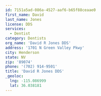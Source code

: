 ```yaml
---
id: 7151a5ad-086a-4527-aaf6-b65f88ceaae0
first_name: David
last_name: Jones
license: DDS
services:
  - Dentist
category: Dentists
org_name: 'David R Jones DDS'
address: '1701 N Green Valley Pkwy'
city: Henderson
state: NV
zip: '89074'
phone: '(702) 914-9501'
title: 'David R Jones DDS'
_geoloc:
  lng: -115.086999
  lat: 36.038181
---
```

